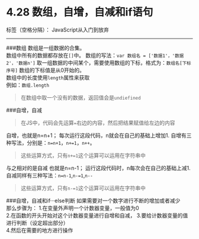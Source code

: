 # 4.28 数组，自增，自减和if语句

标签（空格分隔）： JavaScript从入门到放弃

---

###数组
数组是一组数据的合集。  
数组中所有的数据都存放在`[]`中。 
数组的写法：`var 数组名 = ['数据1'，'数据2'，'数据n']`
取一组数据的中间某个，需要使用数组的下标，格式为：`数组名[下标序号]` 
数组的下标值是从0开始的。  
数组中的长度使用`length`属性来获取  
例如：`数组.length`    
> 在数组中取一个没有的数据，返回值会是`undiefined`  

###自增，自减
> 在JS中，代码会先运算`=`右边的内容，然后把结果赋值给左边的内容  

自增，也就是n=n+1；
每次运行这段代码，n就会在自己的基础上增加1.
自增有三种写法，分别是：`n=n+1`，`n+=1`，`n++`。  
>这些运算方式，只有`n+=1`这个运算可以运用在字符串中  


与之相对的是自减 也就是n=n-1；
运行这段代码时，n每次会在自己的基础上减1.
自减同样有三种写法：`n=n-1`,`n-=1`,`n--`

>这些运算方式，只有`n-=1`这个运算可以运用在字符串中  


###自增，自减和if···else判断
如果需要对一个数字进行不断的增加或者减少  
那么步骤为： 
1.在变量外声明一个计数器变量，一般值为0  
2.在函数的开头开始对这个计数器变量进行自增和自减，
3.要给计数器变量的值进行判断（设定超出部分）  
4.然后在需要的地方进行操作





